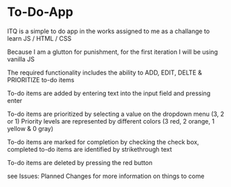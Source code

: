 # To-Do-App

ITQ is a simple to do app in the works assigned to me as a challange to learn JS / HTML / CSS

Because I am a glutton for punishment, for the first iteration I will be using vanilla JS

The required functionality includes the ability to ADD, EDIT, DELTE & PRIORITIZE to-do items 

To-do items are added by entering text into the input field and pressing enter

To-do items are prioritized by selecting a value on the dropdown menu (3, 2 or 1)
Priority levels are represented by different colors (3 red, 2 orange, 1 yellow & 0 gray)

To-do items are marked for completion by checking the check box, completed to-do items are identified by strikethrough text

To-do items are deleted by pressing the red button

see Issues: Planned Changes for more information on things to come
